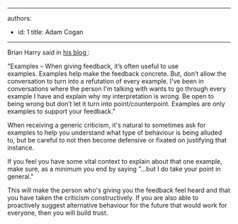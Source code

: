 

---
authors:
  - id: 1
    title: Adam Cogan
---




<span class='intro'> <p>​Brian Harry said in&#160;<a href="https&#58;//blogs.msdn.microsoft.com/bharry/2017/08/18/taking-feedback/">his blog&#160;</a>&#58;&#160;​<br></p> </span>

<p class="ssw15-rteElement-GreyBox">​&quot;​​Examples&#160;– When giving feedback, it’s often useful to use examples.&#160;Examples help make the feedback concrete.&#160;But, don’t allow the conversation to turn into a refutation of every example.&#160;I've been in conversations where the person I'm talking with wants to go through every example I have and explain why my interpretation is wrong.&#160;Be open to being wrong but don’t let it turn into point/counterpoint.&#160;Examples are only examples to support your feedback.​&quot;<br></p><p class="ssw15-rteElement-P">​When receiving&#160;a generic&#160;criticism, it's natural to sometimes ask for examples to help you understand what type of behaviour is being alluded to, but be careful to not then become defensive or&#160;fixated on justifying that instance.<br></p><p class="ssw15-rteElement-P">If you feel you have some vital context to explain about that one example, make sure, as a minimum you end by ​saying &quot;<span class="ssw15-rteStyle-Highlight">...but I&#160;do take your point in general.</span>&quot;<br></p><p class="ssw15-rteElement-P">This will make the person who's giving you the feedback feel heard and that you have taken the criticism constructively. If you are also able to proactively suggest alternative behaviour for the future that would work for everyone, then you will build trust.&#160;<br></p>


